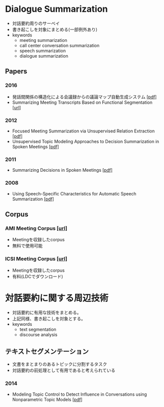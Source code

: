 # Dialogue Summarization
- 対話要約周りのサーベイ
- 書き起こしを対象にまとめる(一部例外あり)
- keywords
  - meeting summarization
  - call center conversation summarization
  - speech summarization
  - dialogue summarization

## Papers
### 2016
- 発話間関係の構造化による会議録からの議論マップ自動生成システム 
[[pdf]](http://db-event.jpn.org/deim2016/papers/288.pdf)
- Summarizing Meeting Transcripts Based on Functional Segmentation 
[[url]](http://ieeexplore.ieee.org/document/7501601/)

### 


### 2012
- Focused Meeting Summarization via Unsupervised Relation Extraction 
[[pdf]](http://www.ccs.neu.edu/home/luwang/papers/SIGDIAL2012b.pdf)
- Unsupervised Topic Modeling Approaches to Decision Summarization in Spoken Meetings 
[[pdf]](https://www.cs.cornell.edu/home/cardie/papers/SIGDIAL13-Unsupervised.pdf)


### 2011
- Summarizing Decisions in Spoken Meetings 
[[pdf]](http://www.ccs.neu.edu/home/luwang/papers/ACL2011.pdf)


### 2008
- Using Speech-Specific Characteristics for Automatic Speech Summarization
[[pdf]](http://www.ufv.ca/media/assets/computer-information-systems/gabriel-murray/publications/murray-thesis.pdf)

## Corpus
### AMI Meeting Corpus [[url]](http://groups.inf.ed.ac.uk/ami/corpus/)
- Meetingを収録したcorpus
- 無料で使用可能

### ICSI Meeting Corpus [[url]](http://www1.icsi.berkeley.edu/Speech/mr/)
- Meetingを収録したcorpus
- 有料(LDCでダウンロード)

# 対話要約に関する周辺技術
- 対話要約に有用な技術をまとめる。
- 上記同様、書き起こしを対象とする。
- keywords
  - text segmentation
  - discourse analysis

## テキストセグメンテーション
- 文書をまとまりのあるトピックに分割するタスク
- 対話要約の前処理として有用であると考えられている

### 2014
- Modeling Topic Control to Detect Influence in Conversations using Nonparametric Topic Models 
[[pdf]](http://www.umiacs.umd.edu/~jbg/docs/mlj_2013_influencer.pdf)